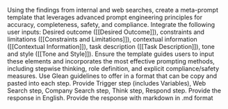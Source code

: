 Using the findings from internal and web searches, create a meta-prompt template that leverages advanced prompt engineering principles for accuracy, completeness, safety, and compliance. Integrate the following user inputs: Desired outcome ([[Desired Outcome]]), constraints and limitations ([[Constraints and Limitations]]), contextual information ([[Contextual Information]]), task description ([[Task Description]]), tone and style ([[Tone and Style]]). Ensure the template guides users to input these elements and incorporates the most effective prompting methods, including stepwise thinking, role definition, and explicit compliance/safety measures. 
Use Glean guidelines to offer in a format that can be copy and pasted into each step.
Provide Trigger step (includes Variables), Web Search step, Company Search step, Think step, Respond step.
Provide the response in English.
Provide the response with markdown in .md format